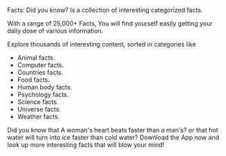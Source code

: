 Facts: Did you know? Is a collection of interesting categorized facts.

With a range of 25,000+ Facts, You will find yourself easily getting your daily dose of various information.

Explore thousands of interesting content, sorted in categories like
- Animal facts.
- Computer facts.
- Countries facts.
- Food facts.
- Human body facts.
- Psychology facts.
- Science facts.
- Universe facts.
- Weather facts.

Did you know that A woman's heart beats faster than a man's? or that hot water will turn into ice faster than cold water? Download the App now and look up more interesting facts that will blow your mind!
